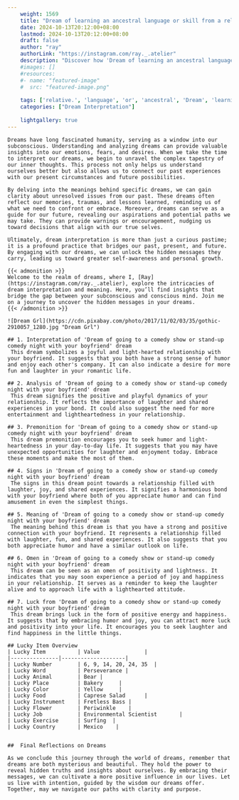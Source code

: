 ```yaml
---
    weight: 1569
    title: "Dream of learning an ancestral language or skill from a relative."  # Assuming 'title' column exists
    date: 2024-10-13T20:12:00+08:00
    lastmod: 2024-10-13T20:12:00+08:00
    draft: false
    author: "ray"
    authorLink: "https://instagram.com/ray._.atelier"
    description: "Discover how 'Dream of learning an ancestral language or skill from a relative.' can interpret your future and uncover its significant meanings in your life."
    #images: []
    #resources:
    #- name: "featured-image"
    #  src: "featured-image.png"
    
    tags: ['relative.', 'language', 'or', 'ancestral', 'Dream', 'learning', 'an', 'a', 'skill', 'from', 'of']
    categories: ["Dream Interpretation"]
    
    lightgallery: true
---
```

    
    Dreams have long fascinated humanity, serving as a window into our subconscious. Understanding and analyzing dreams can provide valuable insights into our emotions, fears, and desires. When we take the time to interpret our dreams, we begin to unravel the complex tapestry of our inner thoughts. This process not only helps us understand ourselves better but also allows us to connect our past experiences with our present circumstances and future possibilities.
    
    By delving into the meanings behind specific dreams, we can gain clarity about unresolved issues from our past. These dreams often reflect our memories, traumas, and lessons learned, reminding us of what we need to confront or embrace. Moreover, dreams can serve as a guide for our future, revealing our aspirations and potential paths we may take. They can provide warnings or encouragement, nudging us toward decisions that align with our true selves.
    
    Ultimately, dream interpretation is more than just a curious pastime; it is a profound practice that bridges our past, present, and future. By engaging with our dreams, we can unlock the hidden messages they carry, leading us toward greater self-awareness and personal growth.
    
    {{< admonition >}}
    Welcome to the realm of dreams, where I, [Ray](https://instagram.com/ray._.atelier), explore the intricacies of dream interpretation and meaning. Here, you’ll find insights that bridge the gap between your subconscious and conscious mind. Join me on a journey to uncover the hidden messages in your dreams.
    {{< /admonition >}}
    
    ![Dream Grl](https://cdn.pixabay.com/photo/2017/11/02/03/35/gothic-2910057_1280.jpg "Dream Grl")
    
    ## 1. Interpretation of 'Dream of going to a comedy show or stand-up comedy night with your boyfriend' dream
     This dream symbolizes a joyful and light-hearted relationship with your boyfriend. It suggests that you both have a strong sense of humor and enjoy each other's company. It can also indicate a desire for more fun and laughter in your romantic life.
    
    ## 2. Analysis of 'Dream of going to a comedy show or stand-up comedy night with your boyfriend' dream
     This dream signifies the positive and playful dynamics of your relationship. It reflects the importance of laughter and shared experiences in your bond. It could also suggest the need for more entertainment and lightheartedness in your relationship.
    
    ## 3. Premonition for 'Dream of going to a comedy show or stand-up comedy night with your boyfriend' dream
     This dream premonition encourages you to seek humor and light-heartedness in your day-to-day life. It suggests that you may have unexpected opportunities for laughter and enjoyment today. Embrace these moments and make the most of them.
    
    ## 4. Signs in 'Dream of going to a comedy show or stand-up comedy night with your boyfriend' dream
     The signs in this dream point towards a relationship filled with laughter, joy, and shared experiences. It signifies a harmonious bond with your boyfriend where both of you appreciate humor and can find amusement in even the simplest things.
    
    ## 5. Meaning of 'Dream of going to a comedy show or stand-up comedy night with your boyfriend' dream
     The meaning behind this dream is that you have a strong and positive connection with your boyfriend. It represents a relationship filled with laughter, fun, and shared experiences. It also suggests that you both appreciate humor and have a similar outlook on life.
    
    ## 6. Omen in 'Dream of going to a comedy show or stand-up comedy night with your boyfriend' dream
     This dream can be seen as an omen of positivity and lightness. It indicates that you may soon experience a period of joy and happiness in your relationship. It serves as a reminder to keep the laughter alive and to approach life with a lighthearted attitude.
    
    ## 7. Luck from 'Dream of going to a comedy show or stand-up comedy night with your boyfriend' dream
     This dream brings luck in the form of positive energy and happiness. It suggests that by embracing humor and joy, you can attract more luck and positivity into your life. It encourages you to seek laughter and find happiness in the little things.
    
    ## Lucky Item Overview
    | Lucky Item          | Value              |
    |---------------|--------------------|
    | Lucky Number        | 6, 9, 14, 20, 24, 35  |
    | Lucky Word          | Perseverance |
    | Lucky Animal        | Bear |
    | Lucky Place         | Bakery     |
    | Lucky Color         | Yellow     |
    | Lucky Food          | Caprese Salad      |
    | Lucky Instrument    | Fretless Bass |
    | Lucky Flower        | Periwinkle    |
    | Lucky Job           | Environmental Scientist       |
    | Lucky Exercise      | Surfing  |
    | Lucky Country       | Mexico    |
    
    
    ##  Final Reflections on Dreams
    
    As we conclude this journey through the world of dreams, remember that dreams are both mysterious and beautiful. They hold the power to reveal hidden truths and insights about ourselves. By embracing their messages, we can cultivate a more positive influence in our lives. Let us live with intention, guided by the wisdom our dreams offer. Together, may we navigate our paths with clarity and purpose.
    